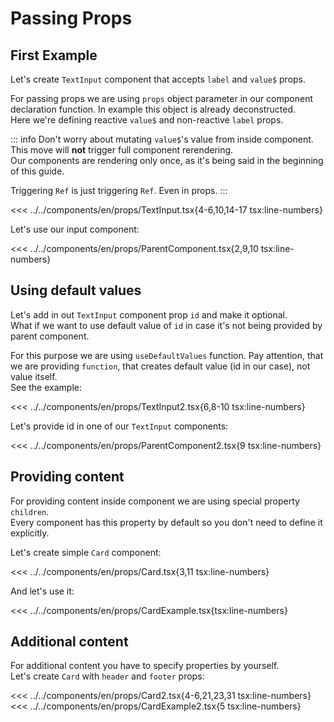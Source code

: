 # Passing Props

<script setup>
import Demo from '../../components/tools/Demo.vue'
import { ParentComponent } from '../../components/en/props/ParentComponent.tsx'
import { ParentComponent as ParentComponent2 } from '../../components/en/props/ParentComponent2.tsx'
import { CardExample } from '../../components/en/props/CardExample.tsx'
import { CardExample as CardExample2 } from '../../components/en/props/CardExample2.tsx'
</script>

## First Example

Let's create `TextInput` component that accepts `label` and `value$` props.

For passing props we are using `props` object parameter in our component declaration function.
In example this object is already deconstructed.  
Here we're defining reactive `value$` and non-reactive `label` props.

::: info
Don't worry about mutating `value$`'s value from inside component.  
This move will **not** trigger full component rerendering.  
Our components are rendering only once, as it's being said in the beginning of this guide.

Triggering `Ref` is just triggering `Ref`. Even in props.
:::

<<< ../../components/en/props/TextInput.tsx{4-6,10,14-17 tsx:line-numbers}

Let's use our input component:

<<< ../../components/en/props/ParentComponent.tsx{2,9,10 tsx:line-numbers}
<Demo align-start :is="ParentComponent" />

## Using default values

Let's add in out `TextInput` component prop `id` and make it optional.  
What if we want to use default value of `id` in case it's not being provided by parent component.

For this purpose we are using `useDefaultValues` function. Pay attention, that we are providing `function`, that creates default value (id in our case), not value itself.  
See the example:

<<< ../../components/en/props/TextInput2.tsx{6,8-10 tsx:line-numbers}

Let's provide id in one of our `TextInput` components:

<<< ../../components/en/props/ParentComponent2.tsx{9 tsx:line-numbers}
<Demo align-start :is="ParentComponent2" />

## Providing content

For providing content inside component we are using special property `children`.  
Every component has this property by default so you don't need to define it explicitly.

Let's create simple `Card` component:

<<< ../../components/en/props/Card.tsx{3,11 tsx:line-numbers}

And let's use it:

<<< ../../components/en/props/CardExample.tsx{tsx:line-numbers}
<Demo :is="CardExample" />

## Additional content

For additional content you have to specify properties by yourself.  
Let's create `Card` with `header` and `footer` props: 

<<< ../../components/en/props/Card2.tsx{4-6,21,23,31 tsx:line-numbers}
<<< ../../components/en/props/CardExample2.tsx{5 tsx:line-numbers}
<Demo :is="CardExample2" />